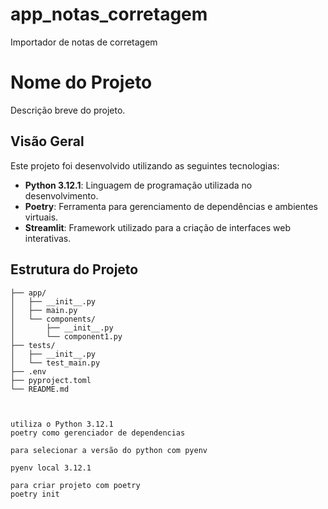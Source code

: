 # app_notas_corretagem
Importador de notas de corretagem


# Nome do Projeto

Descrição breve do projeto.

## Visão Geral

Este projeto foi desenvolvido utilizando as seguintes tecnologias:

- **Python 3.12.1**: Linguagem de programação utilizada no desenvolvimento.
- **Poetry**: Ferramenta para gerenciamento de dependências e ambientes virtuais.
- **Streamlit**: Framework utilizado para a criação de interfaces web interativas.

## Estrutura do Projeto

```plaintext
├── app/
│   ├── __init__.py
│   ├── main.py
│   └── components/
│       ├── __init__.py
│       └── component1.py
├── tests/
│   ├── __init__.py
│   └── test_main.py
├── .env
├── pyproject.toml
└── README.md



utiliza o Python 3.12.1
poetry como gerenciador de dependencias

para selecionar a versão do python com pyenv

pyenv local 3.12.1

para criar projeto com poetry
poetry init




